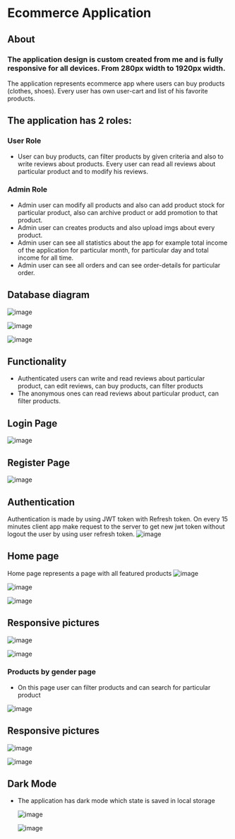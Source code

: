 # Ecommerce Application
## About
### The application design is custom created from me and is fully responsive for all devices. From 280px width to 1920px width.
The application represents ecommerce app where users can buy products (clothes, shoes). Every user has own user-cart and list of his favorite products.
## The application has 2 roles:
### User Role
- User can buy products, can filter products by given criteria and also to write reviews about products. Every user can read all reviews about particular product and to modify his reviews.
### Admin Role
- Admin user can modify all products and also can add product stock for particular product, also can archive product or add promotion to that product.
- Admin user can creates products and also upload imgs about every product.
- Admin user can see all statistics about the app for example total income of the application for particular month, for particular day and total income for all time.
- Admin user can see all orders and can see order-details for particular order.

## Database diagram
![image](https://github.com/RosenYordanov2003/EcommerceApp/assets/107473016/b929e603-3b87-481c-9d55-e6c026cc815e)

![image](https://github.com/RosenYordanov2003/EcommerceApp/assets/107473016/7fb0281a-3912-4c64-801f-d11d2ab52492)

![image](https://github.com/RosenYordanov2003/EcommerceApp/assets/107473016/a76e5055-9e74-476a-9384-a25a6271c903)

## Functionality
- Authenticated users can write and read reviews about particular product, can edit reviews, can buy products, can filter products
- The anonymous ones can read reviews about particular product, can filter products. 
## Login Page
![image](https://github.com/RosenYordanov2003/EcommerceApp/assets/107473016/8a890a9c-78ba-4749-b35c-155c1c77de65)
## Register Page
![image](https://github.com/RosenYordanov2003/EcommerceApp/assets/107473016/1a213cf3-a01b-4f65-a239-b199c0dc7ee4)
## Authentication
Authentication is made by using JWT token with Refresh token. On every 15 minutes client app make request to the server to get new jwt token without logout the user by using user refresh token.
![image](https://github.com/RosenYordanov2003/EcommerceApp/assets/107473016/636b2cbb-c66f-4401-a034-ae15e7ee0aa8)
## Home page
Home page represents a page with all featured products
![image](https://github.com/RosenYordanov2003/EcommerceApp/assets/107473016/8b6f2534-5fad-46cd-b744-28b4a8b6ea4b)

![image](https://github.com/RosenYordanov2003/EcommerceApp/assets/107473016/c21fd726-bdc8-4d62-9b02-e501e19363c6)

![image](https://github.com/RosenYordanov2003/EcommerceApp/assets/107473016/156a1a8e-c790-41a2-a5ec-570b7c80851b)

## Responsive pictures
![image](https://github.com/RosenYordanov2003/EcommerceApp/assets/107473016/9a9f485f-c947-46c4-84cd-f43a0ae5716f)

![image](https://github.com/RosenYordanov2003/EcommerceApp/assets/107473016/52884b48-22c1-47b2-92ac-9ca7e9546f1d)

### Products by gender page
- On this page user can filter products and can search for particular product
  
![image](https://github.com/RosenYordanov2003/EcommerceApp/assets/107473016/9c3ad309-2c53-412f-bfdd-6c61439e64a7)
## Responsive pictures
![image](https://github.com/RosenYordanov2003/EcommerceApp/assets/107473016/7d3448b9-7693-4725-87dc-3e2ed65d618b)

![image](https://github.com/RosenYordanov2003/EcommerceApp/assets/107473016/daadcc87-ff6d-4246-9aa5-c35226f404cc)

## Dark Mode
- The application has dark mode which state is saved in local storage
  
  ![image](https://github.com/RosenYordanov2003/EcommerceApp/assets/107473016/879a543f-d936-40eb-bc46-23dbbbb40d64)
  
  ![image](https://github.com/RosenYordanov2003/EcommerceApp/assets/107473016/466f2856-f7e1-4a65-99c4-f6be0f19e077)













